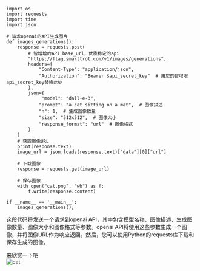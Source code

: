 ```
import os
import requests
import time
import json

# 请求openai的API生成图片
def images_generations():
    response = requests.post(
        # 智增增的API base_url，优质稳定的api
        "https://flag.smarttrot.com/v1/images/generations",
        headers={
            "Content-Type": "application/json",
            "Authorization": "Bearer $api_secret_key"  # 用您的智增增api_secret_key替换此处
        },
        json={
             "model": "dall-e-3", 
            "prompt": "a cat sitting on a mat",  # 图像描述
            "n": 1,  # 生成图像数量
            "size": "512x512",  # 图像大小
            "response_format": "url"  # 图像格式
        }
    )
    # 获取图像URL
    print(response.text)
    image_url = json.loads(response.text)["data"][0]["url"]

    # 下载图像
    response = requests.get(image_url)

    # 保存图像
    with open("cat.png", "wb") as f:
        f.write(response.content)

if __name__ == '__main__':
    images_generations();

```
这段代码将发送一个请求到openai API，其中包含模型名称、图像描述、生成图像数量、图像大小和图像格式等参数。openai API将使用这些参数生成一个图像，并将图像URL作为响应返回。然后，您可以使用Python的requests库下载和保存生成的图像。<br>

来欣赏一下吧<br>
![cat](https://github.com/xing61/xiaoyi-robot/assets/38256442/6c957704-5f2e-4c4c-b31b-6cc630485b7d)
